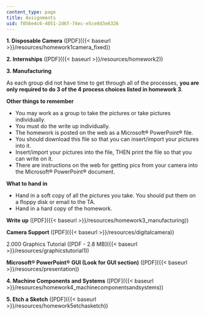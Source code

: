 ```yaml
---
content_type: page
title: Assignments
uid: f056e4c6-4051-2d6f-74ec-e5ce0d3e6326
---
```


**1\. Disposable Camera** ([PDF]({{< baseurl >}}/resources/homework1camera_fixed))

**2\. Internships** ([PDF]({{< baseurl >}}/resources/homework2))

**3\. Manufacturing**

As each group did not have time to get through all of the processes, **you are only required to do 3 of the 4 process choices listed in homework 3**.

**Other things to remember**

*   You may work as a group to take the pictures or take pictures individually.
*   You must do the write up individually.
*   The homework is posted on the web as a Microsoft® PowerPoint® file.
*   You should download this file so that you can insert/import your pictures into it.
*   Insert/import your pictures into the file, THEN print the file so that you can write on it.
*   There are instructions on the web for getting pics from your camera into the Microsoft® PowerPoint® document.

**What to hand in**

*   Hand in a soft copy of all the pictures you take. You should put them on a floppy disk or email to the TA.
*   Hand in a hard copy of the homework.

**Write up** ([PDF]({{< baseurl >}}/resources/homework3_manufacturing))

**Camera Support** ([PDF]({{< baseurl >}}/resources/digitalcamera))

2.000 Graphics Tutorial ([PDF - 2.8 MB]({{< baseurl >}}/resources/graphicstutorial1))

**Microsoft® PowerPoint®** **GUI (Look for GUI section)** ([PDF]({{< baseurl >}}/resources/presentation))

**4\. Machine Components and Systems** ([PDF]({{< baseurl >}}/resources/homework4_machinecomponentsandsystems))

**5\. Etch a Sketch** ([PDF]({{< baseurl >}}/resources/homework5etchasketch))
